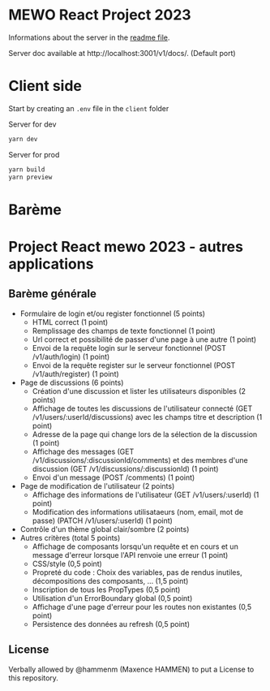 # MEWO React Project 2023

Informations about the server in the [readme file](/server/README.md).

Server doc available at http://localhost:3001/v1/docs/. (Default port)

# Client side

Start by creating an `.env` file in the `client` folder

Server for dev

```sh
yarn dev
```

Server for prod

```sh
yarn build
yarn preview
```

# Barème

# Project React mewo 2023 - autres applications

## Barème générale

-   Formulaire de login et/ou register fonctionnel (5 points)
    -   HTML correct (1 point)
    -   Remplissage des champs de texte fonctionnel (1 point)
    -   Url correct et possibilité de passer d'une page à une autre (1 point)
    -   Envoi de la requête login sur le serveur fonctionnel (POST /v1/auth/login) (1 point)
    -   Envoi de la requête register sur le serveur fonctionnel (POST /v1/auth/register) (1 point)
-   Page de discussions (6 points)
    -   Création d'une discussion et lister les utilisateurs disponibles (2 points)
    -   Affichage de toutes les discussions de l'utilisateur connecté (GET /v1/users/:userId/discussions) avec les champs titre et description (1 point)
    -   Adresse de la page qui change lors de la sélection de la discussion (1 point)
    -   Affichage des messages (GET /v1/discussions/:discussionId/comments) et des membres d'une discussion (GET /v1/discussions/:discussionId) (1 point)
    -   Envoi d'un message (POST /comments) (1 point)
-   Page de modification de l'utilisateur (2 points)
    -   Affichage des informations de l'utilisateur (GET /v1/users/:userId) (1 point)
    -   Modification des informations utilisataeurs (nom, email, mot de passe) (PATCH /v1/users/:userId) (1 point)
-   Contrôle d'un thème global clair/sombre (2 points)
-   Autres critères (total 5 points)
    -   Affichage de composants lorsqu'un requête et en cours et un message d'erreur lorsque l'API renvoie une erreur (1 point)
    -   CSS/style (0,5 point)
    -   Propreté du code : Choix des variables, pas de rendus inutiles, décompositions des composants, ... (1,5 point)
    -   Inscription de tous les PropTypes (0,5 point)
    -   Utilisation d'un ErrorBoundary global (0,5 point)
    -   Affichage d'une page d'erreur pour les routes non existantes (0,5 point)
    -   Persistence des données au refresh (0,5 point)

## License

Verbally allowed by @hammenm (Maxence HAMMEN) to put a License to this repository.
